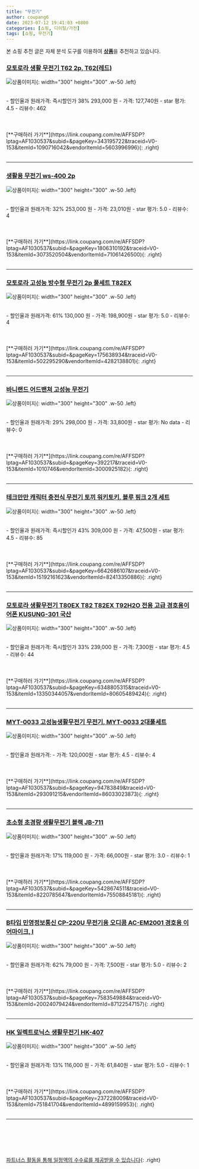 ```yaml
---
title: "무전기"
author: coupang6
date: 2023-07-12 19:41:03 +0800
categories: [쇼핑, 디이털/가전]
tags: [쇼핑, 무전기]
---
```


본 쇼핑 추천 글은 자체 분석 도구를 이용하여 [**상품**](https://link.coupang.com/a/bao1ui)을 추천하고 있습니다.

### [모토로라 생활 무전기 T62 2p, T62(레드)](https://link.coupang.com/re/AFFSDP?lptag=AF1030537&subid=&pageKey=343195722&traceid=V0-153&itemId=1090716042&vendorItemId=5603996996)

![상품이미지](https://thumbnail6.coupangcdn.com/thumbnails/remote/230x230ex/image/retail/images/2019/11/25/10/1/9780b73b-18bc-4e8d-a5b6-6cf1fe193b0a.jpg){: width="300" height="300" .w-50 .left}


<br>
- 할인율과 원래가격: 즉시할인가 38%  293,000   원
- 가격: 127,740원
- star 평가: 4.5
- 리뷰수: 462
<br>
<br>
<br>
<br>
[**구매하러 가기**](https://link.coupang.com/re/AFFSDP?lptag=AF1030537&subid=&pageKey=343195722&traceid=V0-153&itemId=1090716042&vendorItemId=5603996996){: .right}
<br>
<br>

---

### [생활용 무전기 ws-400 2p](https://link.coupang.com/re/AFFSDP?lptag=AF1030537&subid=&pageKey=1806310192&traceid=V0-153&itemId=3073520504&vendorItemId=71061426500)

![상품이미지](https://thumbnail6.coupangcdn.com/thumbnails/remote/230x230ex/image/retail/images/2020/07/10/14/0/19076cdf-ba4a-471b-9e2f-6fcc63dbbc25.jpg){: width="300" height="300" .w-50 .left}


<br>
- 할인율과 원래가격: 32%  253,000   원
- 가격: 23,010원
- star 평가: 5.0
- 리뷰수: 4
<br>
<br>
<br>
<br>
[**구매하러 가기**](https://link.coupang.com/re/AFFSDP?lptag=AF1030537&subid=&pageKey=1806310192&traceid=V0-153&itemId=3073520504&vendorItemId=71061426500){: .right}
<br>
<br>

---

### [모토로라 고성능 방수형 무전기 2p 풀세트 T82EX](https://link.coupang.com/re/AFFSDP?lptag=AF1030537&subid=&pageKey=175638934&traceid=V0-153&itemId=502295290&vendorItemId=4282138801)

![상품이미지](https://thumbnail10.coupangcdn.com/thumbnails/remote/230x230ex/image/product/image/vendoritem/2019/04/22/4282138801/747d2614-1c24-4314-85f6-eae22f77195b.jpg){: width="300" height="300" .w-50 .left}


<br>
- 할인율과 원래가격: 61%  130,000   원
- 가격: 198,900원
- star 평가: 5.0
- 리뷰수: 4
<br>
<br>
<br>
<br>
[**구매하러 가기**](https://link.coupang.com/re/AFFSDP?lptag=AF1030537&subid=&pageKey=175638934&traceid=V0-153&itemId=502295290&vendorItemId=4282138801){: .right}
<br>
<br>

---

### [바니랜드 어드밴쳐 고성능 무전기](https://link.coupang.com/re/AFFSDP?lptag=AF1030537&subid=&pageKey=392217&traceid=V0-153&itemId=1010746&vendorItemId=3000925182)

![상품이미지](https://thumbnail9.coupangcdn.com/thumbnails/remote/230x230ex/image/product/image/vendoritem/2016/04/29/3000925182/e54e1ed6-b5e8-45df-b593-5a2912b86667.jpg){: width="300" height="300" .w-50 .left}


<br>
- 할인율과 원래가격: 29%  298,000   원
- 가격: 33,800원
- star 평가: No data
- 리뷰수: 0
<br>
<br>
<br>
<br>
[**구매하러 가기**](https://link.coupang.com/re/AFFSDP?lptag=AF1030537&subid=&pageKey=392217&traceid=V0-153&itemId=1010746&vendorItemId=3000925182){: .right}
<br>
<br>

---

### [테크만만 캐릭터 충전식 무전기 토끼 워키토키, 블루 핑크 2개 세트](https://link.coupang.com/re/AFFSDP?lptag=AF1030537&subid=&pageKey=6642686107&traceid=V0-153&itemId=15192161623&vendorItemId=82413350886)

![상품이미지](https://thumbnail9.coupangcdn.com/thumbnails/remote/230x230ex/image/vendor_inventory/05bc/a2c991d16bc98eb4d820f1a56f0e7c32d1c15099554d05736d943d6c1224.png){: width="300" height="300" .w-50 .left}


<br>
- 할인율과 원래가격: 즉시할인가 43%  309,000   원
- 가격: 47,500원
- star 평가: 4.5
- 리뷰수: 85
<br>
<br>
<br>
<br>
[**구매하러 가기**](https://link.coupang.com/re/AFFSDP?lptag=AF1030537&subid=&pageKey=6642686107&traceid=V0-153&itemId=15192161623&vendorItemId=82413350886){: .right}
<br>
<br>

---

### [모토로라 생활무전기 T80EX T82 T82EX T92H2O 전용 고급 경호용이어폰 KUSUNG-301 국산](https://link.coupang.com/re/AFFSDP?lptag=AF1030537&subid=&pageKey=6348805315&traceid=V0-153&itemId=13350344057&vendorItemId=80605489424)

![상품이미지](https://thumbnail8.coupangcdn.com/thumbnails/remote/230x230ex/image/vendor_inventory/5e4f/6451d4ebc729dea605e0da0724d4ffc7dd2f061eaa6e8531b820b6a42f9f.jpg){: width="300" height="300" .w-50 .left}


<br>
- 할인율과 원래가격: 즉시할인가 33%  239,000   원
- 가격: 7,300원
- star 평가: 4.5
- 리뷰수: 44
<br>
<br>
<br>
<br>
[**구매하러 가기**](https://link.coupang.com/re/AFFSDP?lptag=AF1030537&subid=&pageKey=6348805315&traceid=V0-153&itemId=13350344057&vendorItemId=80605489424){: .right}
<br>
<br>

---

### [MYT-0033 고성능생활무전기 무전기, MYT-0033 2대풀세트](https://link.coupang.com/re/AFFSDP?lptag=AF1030537&subid=&pageKey=94783849&traceid=V0-153&itemId=293091215&vendorItemId=86033023873)

![상품이미지](https://thumbnail6.coupangcdn.com/thumbnails/remote/230x230ex/image/vendor_inventory/96c4/b3349c51ab6bcf4ef38d21f5d47f4af85d058601cb4fdead61af880bcd3a.jpg){: width="300" height="300" .w-50 .left}


<br>
- 할인율과 원래가격: 
- 가격: 120,000원
- star 평가: 4.5
- 리뷰수: 4
<br>
<br>
<br>
<br>
[**구매하러 가기**](https://link.coupang.com/re/AFFSDP?lptag=AF1030537&subid=&pageKey=94783849&traceid=V0-153&itemId=293091215&vendorItemId=86033023873){: .right}
<br>
<br>

---

### [초소형 초경량 생활무전기 블랙 JB-711](https://link.coupang.com/re/AFFSDP?lptag=AF1030537&subid=&pageKey=5428674511&traceid=V0-153&itemId=8220785647&vendorItemId=75508845181)

![상품이미지](https://thumbnail7.coupangcdn.com/thumbnails/remote/230x230ex/image/retail/images/2021/04/29/12/8/4a974efc-4c4a-426d-a410-6e8860d73205.jpg){: width="300" height="300" .w-50 .left}


<br>
- 할인율과 원래가격: 17%  119,000   원
- 가격: 66,000원
- star 평가: 3.0
- 리뷰수: 1
<br>
<br>
<br>
<br>
[**구매하러 가기**](https://link.coupang.com/re/AFFSDP?lptag=AF1030537&subid=&pageKey=5428674511&traceid=V0-153&itemId=8220785647&vendorItemId=75508845181){: .right}
<br>
<br>

---

### [B타입 민영정보통신 CP-220U 무전기용 오디콤 AC-EM2001 경호용 이어마이크, I](https://link.coupang.com/re/AFFSDP?lptag=AF1030537&subid=&pageKey=7583549884&traceid=V0-153&itemId=20024079424&vendorItemId=87122547157)

![상품이미지](https://thumbnail6.coupangcdn.com/thumbnails/remote/230x230ex/image/vendor_inventory/b12a/ca0ee103509a94299193566f5d80114deb665b1044cafc60bd6b3b14af85.jpg){: width="300" height="300" .w-50 .left}


<br>
- 할인율과 원래가격: 62%  79,000   원
- 가격: 7,500원
- star 평가: 5.0
- 리뷰수: 2
<br>
<br>
<br>
<br>
[**구매하러 가기**](https://link.coupang.com/re/AFFSDP?lptag=AF1030537&subid=&pageKey=7583549884&traceid=V0-153&itemId=20024079424&vendorItemId=87122547157){: .right}
<br>
<br>

---

### [HK 일렉트로닉스 생활무전기 HK-407](https://link.coupang.com/re/AFFSDP?lptag=AF1030537&subid=&pageKey=237228009&traceid=V0-153&itemId=751841704&vendorItemId=4899159953)

![상품이미지](https://thumbnail9.coupangcdn.com/thumbnails/remote/230x230ex/image/retail/images/2019/06/10/14/1/c5c588a9-2f20-4971-990a-a24972b1f87a.jpg){: width="300" height="300" .w-50 .left}


<br>
- 할인율과 원래가격: 13%  116,000   원
- 가격: 61,840원
- star 평가: 5.0
- 리뷰수: 1
<br>
<br>
<br>
<br>
[**구매하러 가기**](https://link.coupang.com/re/AFFSDP?lptag=AF1030537&subid=&pageKey=237228009&traceid=V0-153&itemId=751841704&vendorItemId=4899159953){: .right}
<br>
<br>

---
<br><br><br><br><br> [파트너스 활동을 통해 일정액의 수수료를 제공받을 수 있습니다](https://link.coupang.com/a/bao1ui){: .right}